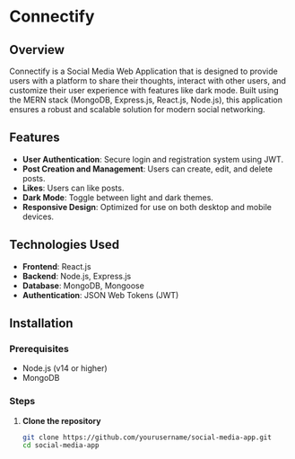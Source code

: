 # Connectify

## Overview

Connectify is a Social Media Web Application that is designed to provide users with a platform to share their thoughts, interact with other users, and customize their user experience with features like dark mode. Built using the MERN stack (MongoDB, Express.js, React.js, Node.js), this application ensures a robust and scalable solution for modern social networking.

## Features

- **User Authentication**: Secure login and registration system using JWT.
- **Post Creation and Management**: Users can create, edit, and delete posts.
- **Likes**: Users can like posts.
- **Dark Mode**: Toggle between light and dark themes.
- **Responsive Design**: Optimized for use on both desktop and mobile devices.

## Technologies Used

- **Frontend**: React.js
- **Backend**: Node.js, Express.js
- **Database**: MongoDB, Mongoose
- **Authentication**: JSON Web Tokens (JWT)

## Installation

### Prerequisites

- Node.js (v14 or higher)
- MongoDB

### Steps

1. **Clone the repository**
   ```bash
   git clone https://github.com/yourusername/social-media-app.git
   cd social-media-app
